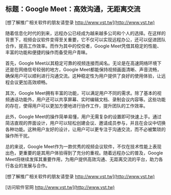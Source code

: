 ## **标题：Google Meet：高效沟通，无距离交流**

[想了解推广相关软件的朋友请登录 http://www.vst.tw](http://www.vst.tw)

随着信息化时代的到来，远程办公已经成为越来越多公司和个人的选择。在这样的背景下，视频会议软件变得至关重要，它不仅可以实现远程办公，还可以促进团队合作，提高工作效率。而作为其中的佼佼者，Google Meet凭借其稳定的性能、丰富的功能和便捷的操作而备受用户青睐。

首先，Google Meet以其稳定可靠的视频连接而闻名。无论是在高速网络环境下还是在网络信号较弱的地方，Google Meet都能保持视频画面清晰、声音流畅，确保用户可以顺利进行沟通交流。这种稳定性为用户提供了良好的使用体验，让远程会议更加高效顺畅。

其次，Google Meet拥有丰富的功能，可以满足用户不同的需求。除了基本的视频通话功能外，用户还可以共享屏幕、实时编辑文档、录制会议内容等。这些功能的存在，使得用户可以更加方便地进行协作工作，提升团队的工作效率。

此外，Google Meet的操作简单易懂，用户无需复杂的设置即可快速上手。通过简洁直观的界面设计，用户可以轻松创建会议、邀请成员参与，并且在会议中切换各种功能。这种用户友好的设计，让用户可以更专注于沟通交流，而不必被繁琐的操作所干扰。

总的来说，Google Meet作为一款优秀的视频会议软件，不仅在技术性能上表现出色，更重要的是其用户体验得到了充分的重视。随着远程办公的普及，Google Meet将继续发挥其重要作用，为用户提供高效沟通、无距离交流的平台，助力各行各业的发展与合作。

[想了解推广相关软件的朋友请登录 http://www.vst.tw](http://www.vst.tw)


[访问软件官网 http://www.vst.tw](http://www.vst.tw)
